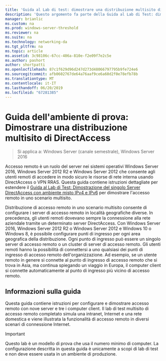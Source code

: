 ```yaml
---
title: 'Guida al Lab di test: dimostrare una distribuzione multisito di DirectAccess'
description: 'Questo argomento fa parte della Guida al Lab di Test: dimostrare una distribuzione multisito DirectAccess per Windows Server 2016'
manager: brianlic
ms.custom: na
ms.prod: windows-server-threshold
ms.reviewer: na
ms.suite: na
ms.technology: networking-da
ms.tgt_pltfrm: na
ms.topic: article
ms.assetid: 3c98106c-67cc-406a-810e-f2e09f7e2c5e
ms.author: pashort
author: shortpatti
ms.openlocfilehash: 87c1f629d96d247d273d48066797795b9fe724e6
ms.sourcegitcommit: afb0602767de64a76aaf9ce6a60d2f0e78efb78b
ms.translationtype: MT
ms.contentlocale: it-IT
ms.lasthandoff: 06/20/2019
ms.locfileid: "67281385"
---
```

# <a name="test-lab-guide-demonstrate-a-directaccess-multisite-deployment"></a>Guida dell'ambiente di prova: Dimostrare una distribuzione multisito di DirectAccess

>Si applica a: Windows Server (canale semestrale), Windows Server 2016

Accesso remoto è un ruolo del server nei sistemi operativi Windows Server 2016, Windows Server 2012 R2 e Windows Server 2012 che consente agli utenti remoti di accedere in modo sicuro le risorse di rete interna usando DirectAccess o VPN RRAS. Questa guida contiene istruzioni dettagliate per estendere il [Guida al Lab di Test: Dimostrazione del singolo Server DirectAccess con ambiente misto IPv4 e IPv6](https://go.microsoft.com/fwlink/p/?LinkId=237004) per dimostrare l'accesso remoto in uno scenario multisito.  
  
Distribuzione di accesso remoto in uno scenario multisito consente di configurare i server di accesso remoto in località geografiche diverse. In precedenza, gli utenti remoti dovevano sempre la connessione alla rete aziendale tramite un determinato server DirectAccess. Con Windows Server 2016, Windows Server 2012 R2 o Windows Server 2012 e Windows 10 o Windows 8, è possibile configurare punti di ingresso per ogni area geografica della distribuzione. Ogni punto di ingresso può essere un singolo server di accesso remoto o un cluster di server di accesso remoto. Gli utenti remoti hanno la possibilità di connettersi a uno qualsiasi dei punti di ingresso di accesso remoto dell'organizzazione. Ad esempio, se un utente remoto in genere si connette al punto di ingresso di accesso remoto che si trova in Asia, ma continua spiegando un viaggio in Europa, il computer client si connette automaticamente al punto di ingresso più vicino di accesso remoto.  
  
## <a name="about-this-guide"></a>Informazioni sulla guida  
Questa guida contiene istruzioni per configurare e dimostrare accesso remoto con nove server e tre i computer client. Il lab di test multisito di accesso remoto completato simula una intranet, Internet e una rete domestica e viene illustrata la funzionalità di accesso remoto in diversi scenari di connessione Internet.  
  
> [!IMPORTANT]  
> Questo lab è un modello di prova che usa il numero minimo di computer. La configurazione descritta in questa guida è unicamente a scopi di lab di test e non deve essere usata in un ambiente di produzione.  
  


